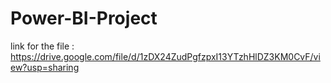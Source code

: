 # Power-BI-Project
link for the file : https://drive.google.com/file/d/1zDX24ZudPgfzpxI13YTzhHlDZ3KM0CvF/view?usp=sharing
